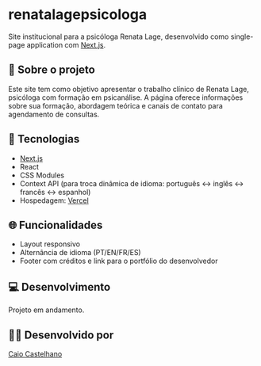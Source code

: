 # renatalagepsicologa

Site institucional para a psicóloga Renata Lage, desenvolvido como single-page application com [Next.js](https://nextjs.org).

## 🧠 Sobre o projeto

Este site tem como objetivo apresentar o trabalho clínico de Renata Lage, psicóloga com formação em psicanálise. A página oferece informações sobre sua formação, abordagem teórica e canais de contato para agendamento de consultas.

## 🚀 Tecnologias

- [Next.js](https://nextjs.org/)
- React
- CSS Modules
- Context API (para troca dinâmica de idioma: português ↔ inglês ↔ francês ↔ espanhol)
- Hospedagem: [Vercel](https://vercel.com)

## 🌐 Funcionalidades

- Layout responsivo
- Alternância de idioma (PT/EN/FR/ES)
- Footer com créditos e link para o portfólio do desenvolvedor

## 💻 Desenvolvimento

Projeto em andamento.

## 👨‍💻 Desenvolvido por

[Caio Castelhano](https://caiocastelhano.com.br)

